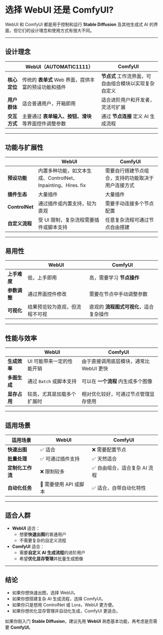 # 选择 WebUI 还是 ComfyUI?

WebUI 和 ComfyUI 都是用于控制和运行 **Stable Diffusion** 及其他生成式 AI 的界面，但它们的设计理念和使用方式有很大不同。

------

## 设计理念

|              | **WebUI（AUTOMATIC1111）**                           | **ComfyUI**                                           |
| ------------ | ---------------------------------------------------- | ----------------------------------------------------- |
| **核心定位** | 传统的 **表单式** Web 界面，提供丰富的预设功能和插件 | **节点式** 工作流界面，可自由组合模块以实现复杂自定义 |
| **用户群体** | 适合普通用户，开箱即用                               | 适合进阶用户和开发者，灵活可扩展                      |
| **交互方式** | 主要通过 **表单输入、按钮、滑块** 等界面控件调整参数 | 通过 **节点连接** 定义 AI 生成流程                    |

------

## 功能与扩展性

|                | **WebUI**                                                    | **ComfyUI**                                        |
| -------------- | ------------------------------------------------------------ | -------------------------------------------------- |
| **预设功能**   | 内置多种功能，如文本生成、ControlNet、Inpainting、Hires. fix | 需要自行搭建节点组合，支持的功能取决于用户连接方式 |
| **插件生态**   | 大量插件                                                     | 大量插件                                           |
| **ControlNet** | 通过插件或内置支持，较为直观                                 | 需要手动连接多个节点配置                           |
| **自定义流程** | 受 UI 限制，复杂流程需要插件或脚本支持                       | 任意复杂流程可通过节点自由搭建                     |

------

## 易用性

|              | **WebUI**                      | **ComfyUI**                             |
| ------------ | ------------------------------ | --------------------------------------- |
| **上手难度** | 低，上手即用                   | 高，需要学习 **节点操作**               |
| **参数调整** | 通过界面控件修改               | 需要在节点中手动调整参数                |
| **可视化**   | 结果预览较为直观，但流程不可视 | 直观的 **流程图式可视化**，适合复杂操作 |

------

## 性能与效率

|              | **WebUI**                       | **ComfyUI**                             |
| ------------ | ------------------------------- | --------------------------------------- |
| **生成效率** | UI 可能带来一定的性能开销       | 由于直接调用底层模块，通常比 WebUI 更快 |
| **多图生成** | 通过 `Batch` 或脚本支持 | 可以在 **一个流程** 内生成多个图像      |
| **显存占用** | 较高，尤其是加载多个扩展时      | 相对优化较好，可通过节点管理显存使用    |

------

## 适用场景

| 适用场景         | **WebUI**             | **ComfyUI**                  |
| ---------------- | --------------------- | ---------------------------- |
| **快速出图**     | ✅ 适合                | ❌ 需要配置节点               |
| **批量处理**     | ✅ 可通过插件支持      | ✅ 天然适合                   |
| **定制化工作流** | ❌ 限制较多            | ✅ 自由组合，适合复杂 AI 流程 |
| **自动化任务**   | 🔸 需要使用 API 或脚本 | ✅ 适合，自带自动化特性       |

------

## 适合人群

- **WebUI** 适合：
  - 想要**快速出图**的普通用户
  - 不需要复杂的自定义流程
- **ComfyUI** 适合：
  - 需要**自定义 AI 生成流程**的进阶用户
  - 希望**优化显存管理**并批量生成图像

------

## 结论

- 如果你想快速出图，选择 WebUI。
- 如果你想搭建复杂 AI 生成流程，选择 ComfyUI。
- 如果你只是想用 ControlNet 或 Lora，WebUI 更方便。
- 如果你想优化显存管理并自动化生成，ComfyUI 更适合。

如果你刚入门 **Stable Diffusion**，建议先用 **WebUI** 熟悉基本功能，再考虑是否需要 **ComfyUI**。
